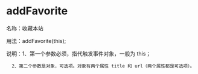 addFavorite
====

名称：收藏本站

用法：addFavorite(this);

说明：1、第一个参数必须，指代触发事件对象，一般为 this；

      2、第二个参数是对象，可选项。对象有两个属性 title 和 url（两个属性都是可选项）。